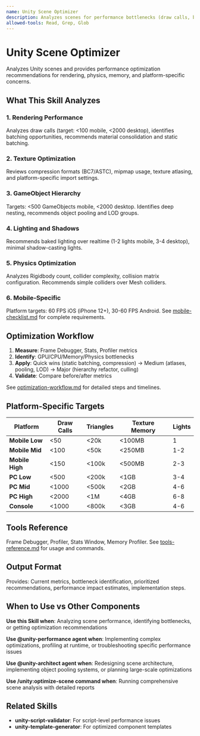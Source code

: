 ```yaml
---
name: Unity Scene Optimizer
description: Analyzes scenes for performance bottlenecks (draw calls, batching, textures, GameObjects). Use when optimizing scenes or investigating performance issues.
allowed-tools: Read, Grep, Glob
---
```


# Unity Scene Optimizer

Analyzes Unity scenes and provides performance optimization recommendations for rendering, physics, memory, and platform-specific concerns.

## What This Skill Analyzes

### 1. Rendering Performance
Analyzes draw calls (target: <100 mobile, <2000 desktop), identifies batching opportunities, recommends material consolidation and static batching.

### 2. Texture Optimization
Reviews compression formats (BC7/ASTC), mipmap usage, texture atlasing, and platform-specific import settings.

### 3. GameObject Hierarchy
Targets: <500 GameObjects mobile, <2000 desktop. Identifies deep nesting, recommends object pooling and LOD groups.

### 4. Lighting and Shadows
Recommends baked lighting over realtime (1-2 lights mobile, 3-4 desktop), minimal shadow-casting lights.

### 5. Physics Optimization
Analyzes Rigidbody count, collider complexity, collision matrix configuration. Recommends simple colliders over Mesh colliders.

### 6. Mobile-Specific
Platform targets: 60 FPS iOS (iPhone 12+), 30-60 FPS Android. See [mobile-checklist.md](mobile-checklist.md) for complete requirements.

## Optimization Workflow

1. **Measure**: Frame Debugger, Stats, Profiler metrics
2. **Identify**: GPU/CPU/Memory/Physics bottlenecks
3. **Apply**: Quick wins (static batching, compression) → Medium (atlases, pooling, LOD) → Major (hierarchy refactor, culling)
4. **Validate**: Compare before/after metrics

See [optimization-workflow.md](optimization-workflow.md) for detailed steps and timelines.

## Platform-Specific Targets

| Platform | Draw Calls | Triangles | Texture Memory | Lights |
|----------|-----------|-----------|----------------|--------|
| **Mobile Low** | <50 | <20k | <100MB | 1 |
| **Mobile Mid** | <100 | <50k | <250MB | 1-2 |
| **Mobile High** | <150 | <100k | <500MB | 2-3 |
| **PC Low** | <500 | <200k | <1GB | 3-4 |
| **PC Mid** | <1000 | <500k | <2GB | 4-6 |
| **PC High** | <2000 | <1M | <4GB | 6-8 |
| **Console** | <1000 | <800k | <3GB | 4-6 |

## Tools Reference

Frame Debugger, Profiler, Stats Window, Memory Profiler. See [tools-reference.md](tools-reference.md) for usage and commands.

## Output Format

Provides: Current metrics, bottleneck identification, prioritized recommendations, performance impact estimates, implementation steps.

## When to Use vs Other Components

**Use this Skill when**: Analyzing scene performance, identifying bottlenecks, or getting optimization recommendations

**Use @unity-performance agent when**: Implementing complex optimizations, profiling at runtime, or troubleshooting specific performance issues

**Use @unity-architect agent when**: Redesigning scene architecture, implementing object pooling systems, or planning large-scale optimizations

**Use /unity:optimize-scene command when**: Running comprehensive scene analysis with detailed reports

## Related Skills

- **unity-script-validator**: For script-level performance issues
- **unity-template-generator**: For optimized component templates
